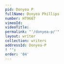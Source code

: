 ```yaml
---
pid: Donyea P
fullName: Donyea Phillips
number: HT9667
vimeoId:
videoTitle:
permalink: "'/donyea-p/'"
layout: writer
collection: writers
addressId: Donyea-P
! '':
order: '04'
---
```

